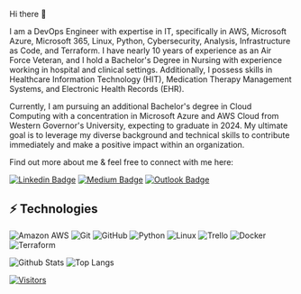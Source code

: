 Hi there 👋

I am a DevOps Engineer with expertise in IT, specifically in AWS, Microsoft Azure, Microsoft 365, Linux, Python, Cybersecurity, Analysis, Infrastructure as Code, and Terraform. 
I have nearly 10 years of experience as an Air Force Veteran, and I hold a Bachelor's Degree in Nursing with experience working in hospital and clinical settings. 
Additionally, I possess skills in Healthcare Information Technology (HIT), Medication Therapy Management Systems, and Electronic Health Records (EHR).

Currently, I am pursuing an additional Bachelor's degree in Cloud Computing with a concentration in Microsoft Azure and AWS Cloud from Western Governor's University, expecting to graduate in 2024. 
My ultimate goal is to leverage my diverse background and technical skills to contribute immediately and make a positive impact within an organization.

Find out more about me & feel free to connect with me here:

[![Linkedin Badge](https://img.shields.io/badge/-Brandon%20McCullum-blue?style=flat-square&logo=Linkedin&logoColor=white&link=https://www.linkedin.com/in/brandon-mccullum-4504b7161/)](https://www.linkedin.com/in/brandon-mccullum-4504b7161/)
[![Medium Badge](https://img.shields.io/badge/Brandon%20McCullum-12100E?style=flat-square&logo=medium&logoColor=white&link=https://medium.com/@Bmccullum)](https://medium.com/@Bmccullum)
[![Outlook Badge](https://img.shields.io/badge/-Brandon.McCullum@outlook.com-c14438?style=flat-square&logo=Outlook&logoColor=white&link=mailto:Brandon.mccullum@outlook.com)](mailto:Brandon.McCullum@outlook.com)

## ⚡ Technologies

<!-- Check out the Badges folder for more badges -->

![Amazon AWS](https://img.shields.io/badge/Amazon%20AWS-232F3E?style=flat-square&logo=amazon-aws)
![Git](https://img.shields.io/badge/-Git-black?style=flat-square&logo=git)
![GitHub](https://img.shields.io/badge/-GitHub-181717?style=flat-square&logo=github)
![Python](https://img.shields.io/badge/-Python-black?style=flat-square&logo=Python)
![Linux](https://img.shields.io/badge/Linux-FCC624?style=flat-square&logo=linux&logoColor=black)
![Trello](https://img.shields.io/badge/Trello-%23026AA7.svg?style=flat-square&logo=Trello&logoColor=white)
![Docker](https://img.shields.io/badge/docker-%230db7ed.svg?style=for-the-badge&logo=docker&logoColor=white)
![Terraform](https://img.shields.io/badge/terraform-%235835CC.svg?style=for-the-badge&logo=terraform&logoColor=white)

<!-- Replace the fields below with the information requested. Remember to remove the encapsulating <> characters. -->

![Github Stats](https://github-readme-stats.vercel.app/api?username=LevelUpInTech&count_private=true&show_icons=true&include_all_commits=true)
![Top Langs](https://github-readme-stats.vercel.app/api/top-langs/?username=LevelUpInTech&hide=TeX&layout=compact)


[![Visitors](https://api.visitorbadge.io/api/visitors?path=LevelUpInTech%2FLevelUpInTech&label=VISITORS&countColor=%23263759)](https://visitorbadge.io/status?path=LevelUpInTech%2FLevelUpInTech)
